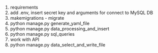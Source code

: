 
1. requirements
2. add .env, insert secret key and arguments for connect to MySQL DB
3. makemigrations - migrate  
4. python manage.py generate_yaml_file
5. python manage.py data_processing_and_insert
6. python manage.py sql_queries
7. work with API
8. python manage.py data_select_and_write_file






